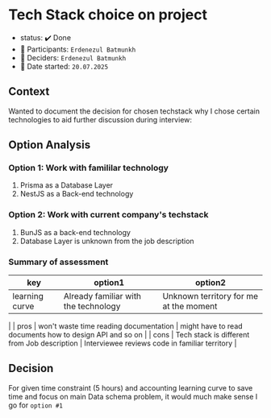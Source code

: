 # Tech Stack choice on project

* status: ✔️ Done
* 🙋 Participants: `Erdenezul Batmunkh`
* 🙋 Deciders: `Erdenezul Batmunkh`
* 📆 Date started: `20.07.2025`

## Context

Wanted to document the decision for chosen techstack why I chose certain technologies to aid further discussion during interview: 

## Option Analysis

### Option 1: Work with famililar technology

1. Prisma as a Database Layer
2. NestJS as a Back-end technology


### Option 2: Work with current company's techstack

1. BunJS as a back-end technology
2. Database Layer is unknown from the job description

### Summary of assessment

| key | option1 | option2 | 
| --- | ------- | ------- |
| learning curve | Already familiar with the technology | Unknown territory for me at the moment  |
| 
| pros | won't waste time reading documentation | might have to read documents how to design API and so on |
| cons | Tech stack is different from Job description | Interviewee reviews code in familiar territory | 

## Decision

For given time constraint (5 hours) and accounting learning curve to save time and focus on main Data schema problem, it would much make sense I go for `option #1`